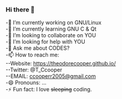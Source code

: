 ### Hi there 👋

-🔭 I’m currently working on GNU/Linux    
-🌱 I’m currently learning GNU C & Qt   
-👯 I’m looking to collaborate on YOU  
-🤔 I’m looking for help with YOU  
-💬 Ask me about CODES?  
-📫 How to reach me:  
--Website: https://theodorecooper.github.io/  
--Twitter: @T_Ccooper  
--EMAIL: ccooperr2005@gmail.com  
-😄 Pronouns: ...  
-⚡ Fun fact: I love ~~sleeping~~ coding.  

